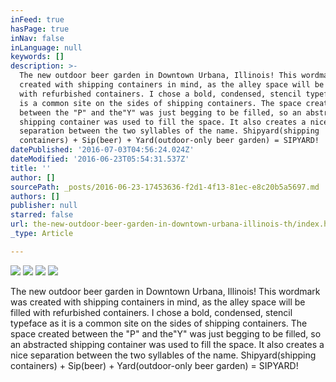 ```yaml
---
inFeed: true
hasPage: true
inNav: false
inLanguage: null
keywords: []
description: >-
  The new outdoor beer garden in Downtown Urbana, Illinois! This wordmark was
  created with shipping containers in mind, as the alley space will be filled
  with refurbished containers. I chose a bold, condensed, stencil typeface as it
  is a common site on the sides of shipping containers. The space created
  between the "P" and the"Y" was just begging to be filled, so an abstracted
  shipping container was used to fill the space. It also creates a nice
  separation between the two syllables of the name. Shipyard(shipping
  containers) + Sip(beer) + Yard(outdoor-only beer garden) = SIPYARD!
datePublished: '2016-07-03T04:56:24.024Z'
dateModified: '2016-06-23T05:54:31.537Z'
title: ''
author: []
sourcePath: _posts/2016-06-23-17453636-f2d1-4f13-81ec-e8c20b5a5697.md
authors: []
publisher: null
starred: false
url: the-new-outdoor-beer-garden-in-downtown-urbana-illinois-th/index.html
_type: Article

---
```

![](https://the-grid-user-content.s3-us-west-2.amazonaws.com/207cccee-86c8-49e0-9a79-3cfc5c903ea5.jpg)
![](https://the-grid-user-content.s3-us-west-2.amazonaws.com/ea930d10-2483-4761-8f22-90548b655936.jpg)
![](https://the-grid-user-content.s3-us-west-2.amazonaws.com/78713c7e-34a0-404a-ae03-08e4c3397e0a.jpg)
![](https://the-grid-user-content.s3-us-west-2.amazonaws.com/78c26d78-a584-44f1-a969-52974ff1ec6c.jpg)

The new outdoor beer garden in Downtown Urbana, Illinois! This wordmark was created with shipping containers in mind, as the alley space will be filled with refurbished containers. I chose a bold, condensed, stencil typeface as it is a common site on the sides of shipping containers. The space created between the "P" and the"Y" was just begging to be filled, so an abstracted shipping container was used to fill the space. It also creates a nice separation between the two syllables of the name. Shipyard(shipping containers) + Sip(beer) + Yard(outdoor-only beer garden) = SIPYARD!
